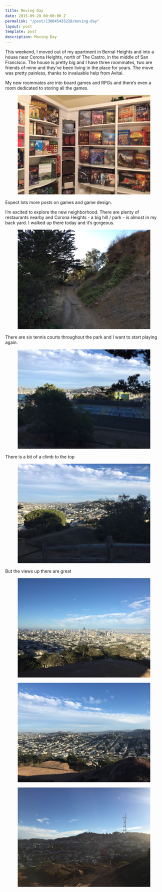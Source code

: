 ```yaml
---
title: Moving Day
date: 2015-09-28 00:00:00 Z
permalink: "/post/130045435228/moving-day"
layout: post
template: post
description: Moving Day
---
```


<p>This weekend, I moved out of my apartment in Bernal Heights and into a house near Corona Heights, north of The Castro, in the middle of San Francisco. The house is pretty big and I have three roommates, two are friends of mine and they’ve been living in the place for years. The move was pretty painless, thanks to invaluable help from Avital.</p><p>My new roommates are into board games and RPGs and there’s even a room dedicated to storing all the games.</p><figure class="tmblr-full" data-orig-height="768" data-orig-width="1024"><img src="/images/3b4b83e78771a4dc764879911c6e1b6d6055f94f669aca0806a8d01d671ca62f.png" data-orig-height="768" data-orig-width="1024"></figure><p>Expect lots more posts on games and game design.</p><p>I’m excited to explore the new neighborhood. There are plenty of restaurants nearby and Corona Heights - a big hill / park - is almost in my back yard. I walked up there today and it’s gorgeous.</p><figure data-orig-width="1024" data-orig-height="768" class="tmblr-full"><img src="/images/21c38c357ebc8e38d8340df4d5b10d3cdd17b9d5b7eda7265e14877bce8bcc65.png" data-orig-width="1024" data-orig-height="768"></figure><p>There are six tennis courts throughout the park and I want to start playing again.</p><figure data-orig-width="1024" data-orig-height="768" class="tmblr-full"><img src="/images/6177485f77e668a4b74aabac1b58497b2595c2d8a0c0c42c12f9b6b4c98ea085.png" data-orig-width="1024" data-orig-height="768"></figure><p>There is a bit of a climb to the top</p><figure data-orig-width="1024" data-orig-height="768" class="tmblr-full"><img src="/images/474e1b34f6e0fdcfadedcb2002618317eaec4bd51250c9a990ed647a36d30b83.png" data-orig-width="1024" data-orig-height="768"></figure><p>But the views up there are great</p><figure data-orig-width="1024" data-orig-height="768" class="tmblr-full"><img src="/images/712bbd80ee258e118ccc1e9c990b0f009d40b1421c90fe85c5dbb0ba94004b3d.png" data-orig-width="1024" data-orig-height="768"></figure><figure data-orig-width="1024" data-orig-height="768" class="tmblr-full"><img src="/images/fb833c1ee13964ea30ee7e0d84d2e4c85f4bce5a2f41146906288221da10e807.png" data-orig-width="1024" data-orig-height="768"></figure><figure data-orig-width="1024" data-orig-height="768" class="tmblr-full"><img src="/images/32bef26ab0fbaf7e1e752b3a89d8b1bc70df700707f67e2221a816474f1f1f27.png" data-orig-width="1024" data-orig-height="768"></figure>